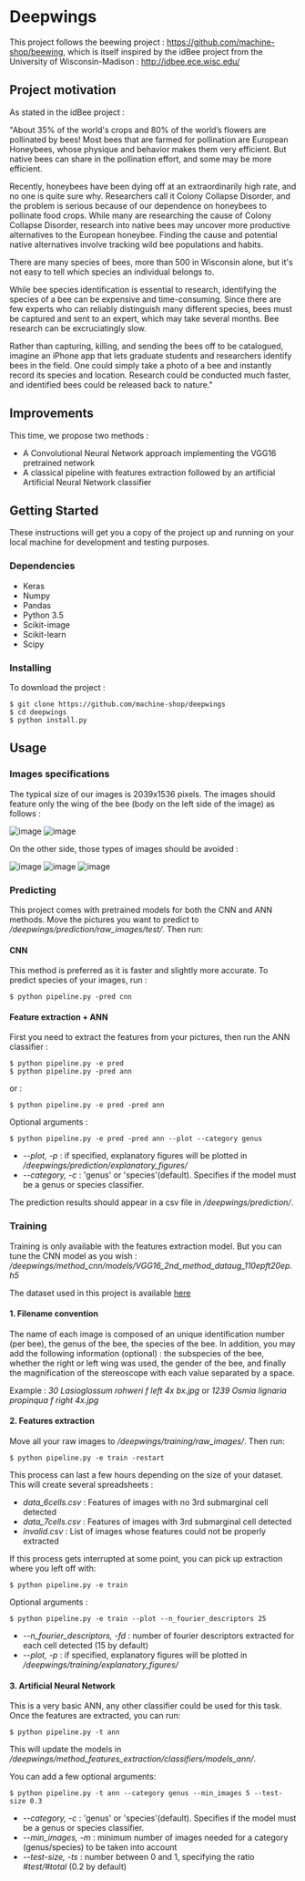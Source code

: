 # Deepwings 

This project follows the beewing project : https://github.com/machine-shop/beewing, which is itself inspired by the idBee project from the University of Wisconsin-Madison : http://idbee.ece.wisc.edu/


## Project motivation

As stated in the idBee project :

"About 35% of the world's crops and 80% of the world’s flowers are pollinated by bees! Most bees that are farmed for pollination are European Honeybees, whose physique and behavior makes them very efficient. But native bees can share in the pollination effort, and some may be more efficient.

Recently, honeybees have been dying off at an extraordinarily high rate, and no one is quite sure why. Researchers call it Colony Collapse Disorder, and the problem is serious because of our dependence on honeybees to pollinate food crops. While many are researching the cause of Colony Collapse Disorder, research into native bees may uncover more productive alternatives to the European honeybee. Finding the cause and potential native alternatives involve tracking wild bee populations and habits.

There are many species of bees, more than 500 in Wisconsin alone, but it's not easy to tell which species an individual belongs to.

While bee species identification is essential to research, identifying the species of a bee can be expensive and time-consuming. Since there are few experts who can reliably distinguish many different species, bees must be captured and sent to an expert, which may take several months. Bee research can be excruciatingly slow.

Rather than capturing, killing, and sending the bees off to be catalogued, imagine an iPhone app that lets graduate students and researchers identify bees in the field. One could simply take a photo of a bee and instantly record its species and location. Research could be conducted much faster, and identified bees could be released back to nature."

## Improvements

This time, we propose two methods : 
* A Convolutional Neural Network approach implementing the VGG16 pretrained network
* A classical pipeline with features extraction followed by an artificial Artificial Neural Network classifier

## Getting Started
These instructions will get you a copy of the project up and running on your local machine for development and testing purposes. 
### Dependencies
* Keras
* Numpy
* Pandas
* Python 3.5
* Scikit-image
* Scikit-learn
* Scipy

### Installing

To download the project :
```
$ git clone https://github.com/machine-shop/deepwings
$ cd deepwings
$ python install.py
```

## Usage
### Images specifications
The typical size of our images is 2039x1536 pixels. The images should feature only the wing of the bee (body on the left side of the image) as follows :

![image](./examples/ex1.jpg)
![image](./examples/ex2.jpg)

On the other side, those types of images should be avoided :

![image](./examples/ex3.jpg)
![image](./examples/ex4.jpg)
![image](./examples/ex5.jpg)




### Predicting
This project comes with pretrained models for both the CNN and ANN methods. Move the pictures you want to predict to */deepwings/prediction/raw_images/test/*. Then run:

#### CNN
This method is preferred as it is faster and slightly more accurate. To predict species of your images, run :
```
$ python pipeline.py -pred cnn 
```
#### Feature extraction + ANN
First you need to extract the features from your pictures, then run the ANN classifier :
```
$ python pipeline.py -e pred
$ python pipeline.py -pred ann
```
or :
``` 
$ python pipeline.py -e pred -pred ann
```
Optional arguments :
```
$ python pipeline.py -e pred -pred ann --plot --category genus
```
* *--plot, -p* : if specified, explanatory figures will be plotted in */deepwings/prediction/explanatory_figures/* 
* *--category, -c* : 'genus' or 'species'(default). Specifies if the model must be a genus or species classifier.

The prediction results should appear in a csv file in */deepwings/prediction/*.


### Training
Training is only available with the features extraction model.
But you can tune the CNN model as you wish : */deepwings/method_cnn/models/VGG16_2nd_method_dataug_110epft20ep.h5* 

The dataset used in this project is available [here](https://www.dropbox.com/sh/r04kyryo6ljs6x0/AAAhAU4XKVJzuRyrroYLVdnua?dl=0)
#### 1. Filename convention
The name of each image is composed of an unique identification number (per bee), the genus of the bee, the species of the bee.
In addition, you may add the following information (optional) : the subspecies of the bee, whether the right or left wing was used, the gender of the bee, and finally the magnification of the stereoscope with each value separated by a space.     

Example : *30 Lasioglossum rohweri f left 4x bx.jpg* or *1239 Osmia lignaria propinqua f right 4x.jpg*
#### 2. Features extraction
Move all your raw images to */deepwings/training/raw_images/*. Then run:
```
$ python pipeline.py -e train -restart
```
This process can last a few hours depending on the size of your dataset.
This will create several spreadsheets :
* *data_6cells.csv* : Features of images with no 3rd submarginal cell detected
* *data_7cells.csv* : Features of images with 3rd submarginal cell detected
* *invalid.csv* : List of images whose features could not be properly extracted

If this process gets interrupted at some point, you can pick up extraction where you left off with:
```
$ python pipeline.py -e train
```
Optional arguments :
```
$ python pipeline.py -e train --plot --n_fourier_descriptors 25
```
* *--n_fourier_descriptors, -fd* : number of fourier descriptors extracted for each cell detected (15 by default) 
* *--plot, -p* : if specified, explanatory figures will be plotted in */deepwings/training/explanatory_figures/* 

#### 3. Artificial Neural Network
This is a very basic ANN, any other classifier could be used for this task. Once the features are extracted, you can run:
``` 
$ python pipeline.py -t ann 
```
This will update the models in */deepwings/method_features_extraction/classifiers/models_ann/*.

You can add a few optional arguments:
```
$ python pipeline.py -t ann --category genus --min_images 5 --test-size 0.3
```
* *--category, -c* : 'genus' or 'species'(default). Specifies if the model must be a genus or species classifier.
* *--min_images, -m* : minimum number of images needed for a category (genus/species) to be taken into account
* *--test-size, -ts* : number between 0 and 1, specifying the ratio *#test/#total* (0.2 by default)



